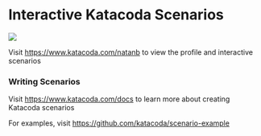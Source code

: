 # Interactive Katacoda Scenarios

[![](http://shields.katacoda.com/katacoda/natanb/count.svg)](https://www.katacoda.com/natanb "Get your profile on Katacoda.com")

Visit https://www.katacoda.com/natanb to view the profile and interactive scenarios

### Writing Scenarios
Visit https://www.katacoda.com/docs to learn more about creating Katacoda scenarios

For examples, visit https://github.com/katacoda/scenario-example
